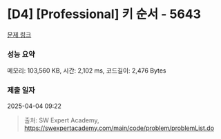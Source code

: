 # [D4] [Professional] 키 순서 - 5643 

[문제 링크](https://swexpertacademy.com/main/code/problem/problemDetail.do?contestProbId=AWXQsLWKd5cDFAUo) 

### 성능 요약

메모리: 103,560 KB, 시간: 2,102 ms, 코드길이: 2,476 Bytes

### 제출 일자

2025-04-04 09:22



> 출처: SW Expert Academy, https://swexpertacademy.com/main/code/problem/problemList.do